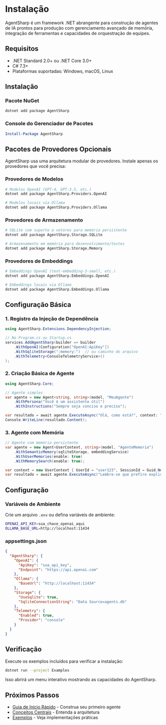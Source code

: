 # Instalação

AgentSharp é um framework .NET abrangente para construção de agentes de IA prontos para produção com gerenciamento avançado de memória, integração de ferramentas e capacidades de orquestração de equipes.

## Requisitos

- .NET Standard 2.0+ ou .NET Core 3.0+
- C# 7.3+
- Plataformas suportadas: Windows, macOS, Linux

## Instalação

### Pacote NuGet

```bash
dotnet add package AgentSharp
```

### Console do Gerenciador de Pacotes

```powershell
Install-Package AgentSharp
```

## Pacotes de Provedores Opcionais

AgentSharp usa uma arquitetura modular de provedores. Instale apenas os provedores que você precisa:

### Provedores de Modelos

```bash
# Modelos OpenAI (GPT-4, GPT-3.5, etc.)
dotnet add package AgentSharp.Providers.OpenAI

# Modelos locais via Ollama
dotnet add package AgentSharp.Providers.Ollama
```

### Provedores de Armazenamento

```bash
# SQLite com suporte a vetores para memória persistente
dotnet add package AgentSharp.Storage.SQLite

# Armazenamento em memória para desenvolvimento/testes
dotnet add package AgentSharp.Storage.Memory
```

### Provedores de Embeddings

```bash
# Embeddings OpenAI (text-embedding-3-small, etc.)
dotnet add package AgentSharp.Embeddings.OpenAI

# Embeddings locais via Ollama
dotnet add package AgentSharp.Embeddings.Ollama
```

## Configuração Básica

### 1. Registro da Injeção de Dependência

```csharp
using AgentSharp.Extensions.DependencyInjection;

// No Program.cs ou Startup.cs
services.AddAgentSharp(builder => builder
    .WithOpenAI(Configuration["OpenAI:ApiKey"])
    .WithSqliteStorage(":memory:")  // ou caminho do arquivo
    .WithTelemetry<ConsoleTelemetryService>()
);
```

### 2. Criação Básica de Agente

```csharp
using AgentSharp.Core;

// Agente simples
var agente = new Agent<string, string>(model, "MeuAgente")
    .WithPersona("Você é um assistente útil")
    .WithInstructions("Sempre seja conciso e preciso");

var resultado = await agente.ExecuteAsync("Olá, como está?", context: "");
Console.WriteLine(resultado.Content);
```

### 3. Agente com Memória

```csharp
// Agente com memória persistente
var agente = new Agent<UserContext, string>(model, "AgenteMemoria")
    .WithSemanticMemory(sqliteStorage, embeddingService)
    .WithUserMemories(enable: true)
    .WithMemorySearch(enable: true);

var context = new UserContext { UserId = "user123", SessionId = Guid.NewGuid().ToString() };
var resultado = await agente.ExecuteAsync("Lembre-se que prefiro explicações técnicas", context);
```

## Configuração

### Variáveis de Ambiente

Crie um arquivo `.env` ou defina variáveis de ambiente:

```bash
OPENAI_API_KEY=sua_chave_openai_aqui
OLLAMA_BASE_URL=http://localhost:11434
```

### appsettings.json

```json
{
  "AgentSharp": {
    "OpenAI": {
      "ApiKey": "sua_api_key",
      "Endpoint": "https://api.openai.com"
    },
    "Ollama": {
      "BaseUrl": "http://localhost:11434"
    },
    "Storage": {
      "UseSqlite": true,
      "SqliteConnectionString": "Data Source=agents.db"
    },
    "Telemetry": {
      "Enabled": true,
      "Provider": "console"
    }
  }
}
```

## Verificação

Execute os exemplos incluídos para verificar a instalação:

```bash
dotnet run --project Examples
```

Isso abrirá um menu interativo mostrando as capacidades do AgentSharp.

## Próximos Passos

- [Guia de Início Rápido](../tutorials/quick-start.md) - Construa seu primeiro agente
- [Conceitos Centrais](../core-concepts/agents.md) - Entenda a arquitetura
- [Exemplos](../examples/basic-usage.md) - Veja implementações práticas
